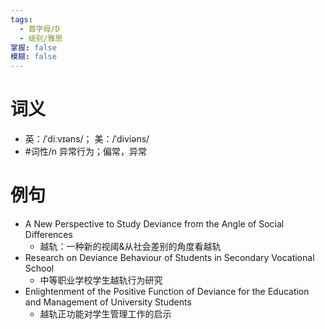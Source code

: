```yaml
---
tags:
  - 首字母/D
  - 级别/雅思
掌握: false
模糊: false
---
```

# 词义
- 英：/ˈdiːvɪəns/； 美：/ˈdiviəns/
- #词性/n  异常行为；偏常，异常
# 例句
- A New Perspective to Study Deviance from the Angle of Social Differences
	- 越轨：一种新的视阈&从社会差别的角度看越轨
- Research on Deviance Behaviour of Students in Secondary Vocational School
	- 中等职业学校学生越轨行为研究
- Enlightenment of the Positive Function of Deviance for the Education and Management of University Students
	- 越轨正功能对学生管理工作的启示
